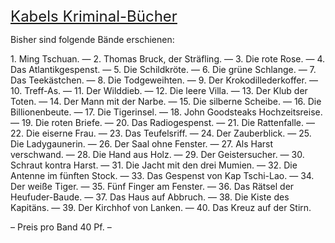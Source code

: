 <div style="font-size: x-large; text-decoration: underline;">Kabels Kriminal-Bücher</div>

Bisher sind folgende Bände erschienen:

1\. Ming Tschuan. —
2\. Thomas Bruck, der Sträfling. —
3\. Die rote Rose. —
4\. Das Atlantikgespenst. —
5\. Die Schildkröte. —
6\. Die grüne Schlange. —
7\. Das Teekästchen. —
8\. Die Todgeweihten. —
9\. Der Krokodillederkoffer. —
10\. Treff-As. —
11\. Der Wilddieb. —
12\. Die leere Villa. —
13\. Der Klub der Toten. —
14\. Der Mann mit der Narbe. —
15\. Die silberne Scheibe. —
16\. Die Billionenbeute. —
17\. Die Tigerinsel. —
18\. John Goodsteaks Hochzeitsreise. —
19\. Die roten Briefe. —
20\. Das Radiogespenst. —
21\. Die Rattenfalle. —
22\. Die eiserne Frau. —
23\. Das Teufelsriff. —
24\. Der Zauberblick. —
25\. Die Ladygaunerin. —
26\. Der Saal ohne Fenster. —
27\. Als Harst verschwand. —
28\. Die Hand aus Holz. —
29\. Der Geistersucher. —
30\. Schraut kontra Harst. —
31\. Die Jacht mit den drei Mumien. —
32\. Die Antenne im fünften Stock. —
33\. Das Gespenst von Kap Tschi-Lao. —
34\. Der weiße Tiger. —
35\. Fünf Finger am Fenster. —
36\. Das Rätsel der Heufuder-Baude. —
37\. Das Haus auf Abbruch. —
38\. Die Kiste des Kapitäns. —
39\. Der Kirchhof von Lanken. —
40\. Das Kreuz auf der Stirn.

<div class="centered">
– Preis pro Band 40 Pf. –
</div>

